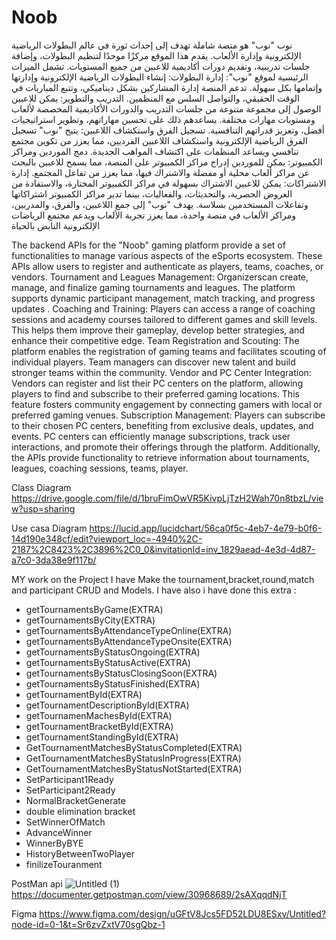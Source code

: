 
# Noob
نوب
"نوب" هو منصة شاملة تهدف إلى إحداث ثورة في عالم البطولات الرياضية الإلكترونية وإدارة الألعاب. يقدم هذا الموقع مركزًا موحدًا لتنظيم البطولات، وإضافة جلسات تدريبية، وتقديم دورات أكاديمية للاعبين من جميع المستويات.
تشمل الميزات الرئيسية لموقع "نوب":
إدارة البطولات: إنشاء البطولات الرياضية الإلكترونية وإدارتها وإتمامها بكل سهولة. تدعم المنصة إدارة المشاركين بشكل ديناميكي، وتتبع المباريات في الوقت الحقيقي، والتواصل السلس مع المنظمين.
التدريب والتطوير: يمكن للاعبين الوصول إلى مجموعة متنوعة من جلسات التدريب والدورات الأكاديمية المخصصة لألعاب ومستويات مهارات مختلفة. يساعدهم ذلك على تحسين مهاراتهم، وتطوير استراتيجيات أفضل، وتعزيز قدراتهم التنافسية.
تسجيل الفرق واستكشاف اللاعبين: يتيح "نوب" تسجيل الفرق الرياضية الإلكترونية واستكشاف اللاعبين الفرديين، مما يعزز من تكوين مجتمع تنافسي ويساعد المنظمات على اكتشاف المواهب الجديدة.
دمج الموردين ومراكز الكمبيوتر: يمكن للموردين إدراج مراكز الكمبيوتر على المنصة، مما يسمح للاعبين بالبحث عن مراكز ألعاب محلية أو مفضلة والاشتراك فيها، مما يعزز من تفاعل المجتمع.
إدارة الاشتراكات: يمكن للاعبين الاشتراك بسهولة في مراكز الكمبيوتر المختارة، والاستفادة من العروض الحصرية، والتحديثات، والفعاليات، بينما تدير مراكز الكمبيوتر اشتراكاتها وتفاعلات المستخدمين بسلاسة.
يهدف "نوب" إلى جمع اللاعبين، والفرق، والمدربين، ومراكز الألعاب في منصة واحدة، مما يعزز تجربة الألعاب ويدعم مجتمع الرياضات الإلكترونية النابض بالحياة

The backend APIs for the "Noob" gaming platform provide a set of functionalities to manage various aspects of the eSports ecosystem. These APIs allow users to register and authenticate as players, teams, coaches, or vendors.
Tournament and Leagues Management: Organizerscan create, manage, and finalize gaming tournaments and leagues. The platform supports dynamic participant management, match tracking, and progress updates .
Coaching and Training: Players can access a range of coaching sessions and academy courses tailored to different games and skill levels. This helps them improve their gameplay, develop better strategies, and enhance their competitive edge.
Team Registration and Scouting: The platform enables the registration of gaming teams and facilitates scouting of individual players. Team managers can discover new talent and build stronger teams within the community.
Vendor and PC Center Integration: Vendors can register and list their PC centers on the platform, allowing players to find and subscribe to their preferred gaming locations. This feature fosters community engagement by connecting gamers with local or preferred gaming venues.
Subscription Management: Players can subscribe to their chosen PC centers, benefiting from exclusive deals, updates, and events. PC centers can efficiently manage subscriptions, track user interactions, and promote their offerings through the platform.
Additionally, the APIs provide functionality to retrieve information about tournaments, leagues, coaching sessions, teams, player.


Class Diagram 
https://drive.google.com/file/d/1bruFimOwVR5KivpLjTzH2Wah70n8tbzL/view?usp=sharing

Use casa Diagram
https://lucid.app/lucidchart/56ca0f5c-4eb7-4e79-b0f6-14d190e348cf/edit?viewport_loc=-4940%2C-2187%2C8423%2C3896%2C0_0&invitationId=inv_1829aead-4e3d-4d87-a7c0-3da38e9f117b/

MY work on the Project 
I have Make the tournament,bracket,round,match and participant CRUD and Models. 
I have also i have done this extra : 
- getTournamentsByGame(EXTRA)
- getTournamentsByCity(EXTRA)
- getTournamentsByAttendanceTypeOnline(EXTRA)
- getTournamentsByAttendanceTypeOnsite(EXTRA)
- getTournamentsByStatusOngoing(EXTRA)
- getTournamentsByStatusActive(EXTRA)
- getTournamentsByStatusClosingSoon(EXTRA)
- getTournamentsByStatusFinished(EXTRA)
- getTournamentById(EXTRA)
- getTournamentDescriptionById(EXTRA)
- getTournamenMachesById(EXTRA)
- getTournamentBracketById(EXTRA)
- getTournamentStandingById(EXTRA)
- GetTournamentMatchesByStatusCompleted(EXTRA)
- GetTournamentMatchesByStatusInProgress(EXTRA)
- GetTournamentMatchesByStatusNotStarted(EXTRA)
- SetParticipant1Ready
- SetParticipant2Ready
- NormalBracketGenerate
- double elimination bracket
- SetWinnerOfMatch
- AdvanceWinner
- WinnerByBYE
- HistoryBetweenTwoPlayer
- finilizeTouranment



PostMan api
![Untitled (1)](https://github.com/user-attachments/assets/e3ee79e7-eabf-4cd8-b25c-fb4b31d8e012)
https://documenter.getpostman.com/view/30968689/2sAXqqdNjT

Figma 
https://www.figma.com/design/uGFtV8Jcs5FD52LDU8ESxv/Untitled?node-id=0-1&t=Sr6zvZxtV70sgQbz-1



